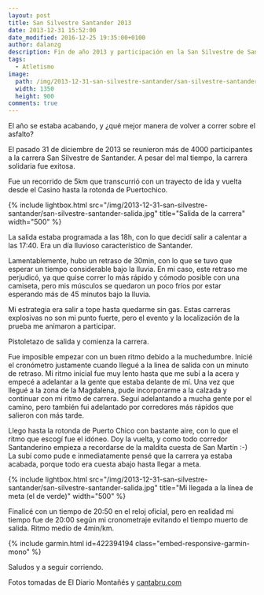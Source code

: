 ```yaml
---
layout: post
title: San Silvestre Santander 2013
date: 2013-12-31 15:52:00
date_modified: 2016-12-25 19:35:00+0100
author: dalanzg
description: Fin de año 2013 y participación en la San Silvestre de Santander. Buena forma de acabar el año.
tags:
  - Atletismo
image:
  path: /img/2013-12-31-san-silvestre-santander/san-silvestre-santander-salida.jpg
  width: 1350
  height: 900
comments: true
---
```


El año se estaba acabando, y ¿qué mejor manera de volver a correr sobre el asfalto?

El pasado 31 de diciembre de 2013 se reunieron más de 4000 participantes a la carrera San Silvestre de Santander. A pesar del mal tiempo, la carrera solidaria fue exitosa.

Fue un recorrido de 5km que transcurrió con un trayecto de ida y vuelta desde el Casino hasta la rotonda de Puertochico.

{% include lightbox.html src="/img/2013-12-31-san-silvestre-santander/san-silvestre-santander-salida.jpg" title="Salida de la carrera" width="500" %}

La salida estaba programada a las 18h, con lo que decidí salir a calentar a las 17:40. Era un día lluvioso característico de Santander.

Lamentablemente, hubo un retraso de 30min, con lo que se tuvo que esperar un tiempo considerable bajo la lluvia. En mi caso, este retraso me perjudicó, ya que quise correr lo más rápido y cómodo posible con una camiseta, pero mis músculos se quedaron un poco fríos por estar esperando más de 45 minutos bajo la lluvia.

Mi estrategia era salir a tope hasta quedarme sin gas. Estas carreras explosivas no son mi punto fuerte, pero el evento y la localización de la prueba me animaron a participar.

Pistoletazo de salida y comienza la carrera.

Fue imposible empezar con un buen ritmo debido a la muchedumbre. Inicié el cronómetro justamente cuando llegué a la linea de salida con un minuto de retraso. Mi ritmo inicial fue muy lento hasta que me subí a la acera y empecé a adelantar a la gente que estaba delante de mí. Una vez que llegué a la zona de la Magdalena, pude incorporarme a la calzada y continuar con mi ritmo de carrera. Seguí adelantando a mucha gente por el camino, pero también fui adelantado por corredores más rápidos que salieron con más tarde.

Llego hasta la rotonda de Puerto Chico con bastante aire, con lo que el ritmo que escogí fue el idóneo. Doy la vuelta, y como todo corredor Santanderino empieza a recordarse de la maldita cuesta de San Martín :-) La subí como pude e inmediatamente pensé que la carrera ya estaba acabada, porque todo era cuesta abajo hasta llegar a meta.

{% include lightbox.html src="/img/2013-12-31-san-silvestre-santander/san-silvestre-santander-salida.jpg" title="Mi llegada a la línea de meta (el de verde)" width="500" %}

Finalicé con un tiempo de 20:50 en el reloj oficial, pero en realidad mi tiempo fue de 20:00 según mi cronometraje evitando el tiempo muerto de salida. Ritmo medio de 4min/km.

{% include garmin.html id=422394194 class="embed-responsive-garmin-mono" %}

Saludos y a seguir corriendo.

Fotos tomadas de El Diario Montañés y [cantabru.com](http://cantabru.com/)